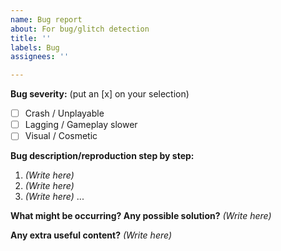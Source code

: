 ```yaml
---
name: Bug report
about: For bug/glitch detection
title: ''
labels: Bug
assignees: ''

---
```


**Bug severity:** (put an [x] on your selection)
- [ ] Crash / Unplayable
- [ ] Lagging / Gameplay slower
- [ ] Visual / Cosmetic

**Bug description/reproduction step by step:**
1. _(Write here)_
2. _(Write here)_
3. _(Write here)_
...

**What might be occurring? Any possible solution?**
_(Write here)_

**Any extra useful content?**
_(Write here)_
